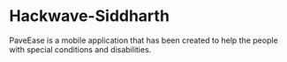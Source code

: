 # Hackwave-Siddharth
PaveEase is a mobile application that has been created to help the people with special conditions and disabilities.
